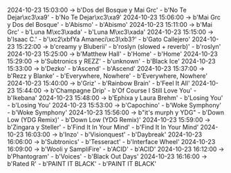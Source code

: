 2024-10-23 15:03:00 -> b'Dos del Bosque y Mai Grc' - b'No Te Dejar\xc3\xa9' - b'No Te Dejar\xc3\xa9'
2024-10-23 15:06:00 -> b'Mai Grc y Dos del Bosque' - b'Abismo' - b'Abismo'
2024-10-23 15:11:00 -> b'Mai Grc' - b'Luna M\xc3\xada' - b'Luna M\xc3\xada'
2024-10-23 15:15:00 -> b'Isaac C.' - b'\xc2\xbfYa Amaneci\xc3\xb3?' - b'Gato Callejero'
2024-10-23 15:22:00 -> b'creamy y Bluberii' - b'roslyn (slowed + reverb)' - b'roslyn'
2024-10-23 15:25:00 -> b'Matthew Hall' - b'Home' - b'Home'
2024-10-23 15:29:00 -> b'Subtronics y REZZ' - b'unknown' - b'Black Ice'
2024-10-23 15:33:00 -> b'Dezko' - b'Ascend' - b'Ascend'
2024-10-23 15:37:00 -> b'Rezz y Blanke' - b'Everywhere, Nowhere' - b'Everywhere, Nowhere'
2024-10-23 15:40:00 -> b'Griz' - b'Rainbow Brain' - b'Feel It All'
2024-10-23 15:44:00 -> b'Champagne Drip' - b'Of Course I Still Love You' - b'Ikebana'
2024-10-23 15:48:00 -> b'Ephixa y Laura Brehm' - b'Losing You' - b'Losing You'
2024-10-23 15:53:00 -> b'Capochino' - b'Woke Symphony' - b'Woke Symphony'
2024-10-23 15:56:00 -> b"it's murph y YDG" - b'Down Low (YDG Remix)' - b'Down Low (YDG Remix)'
2024-10-23 15:59:00 -> b'Zingara y Steller' - b'Find It In Your Mind' - b'Find It In Your Mind'
2024-10-23 16:03:00 -> b'Inzo' - b'Visionquest' - b'Daybreak'
2024-10-23 16:06:00 -> b'Subtronics' - b'Tesseract' - b'Interface Wheel'
2024-10-23 16:09:00 -> b'Wooli y SampliFire' - b'ACID' - b'ACID'
2024-10-23 16:12:00 -> b'Phantogram' - b'Voices' - b'Black Out Days'
2024-10-23 16:16:00 -> b'Rated R' - b'PAINT IT BLACK' - b'PAINT IT BLACK'
